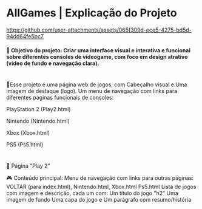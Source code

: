 # AllGames | Explicação do Projeto
https://github.com/user-attachments/assets/065f309d-ece5-4275-bd5d-94dd64fe5bc7

<div align = "left">
<h4>🎯 Objetivo do projeto:
Criar uma interface visual e interativa e funcional sobre diferentes consoles de videogame, com foco em design atrativo (vídeo de fundo e navegação clara).</h4>

#
<p>📝Esse projeto é uma página web de jogos, com Cabeçalho visual e Uma imagem de destaque (logo). Um menu de navegação com links para diferentes páginas funcionais de consoles: </p>

<div align = "left">
<p>PlayStation 2 (Play2.html)</p>
  
<p>Nintendo (Nintendo.html)</p>

<p>Xbox (Xbox.html)</p>

<p>PS5 (Ps5.html)</p>

#
  
<p>🧾 Página "Play 2"

🎮 Conteúdo principal:
Menu de navegação com links para outras páginas: VOLTAR (para index.html), Nintendo.html, Xbox.html Ps5.html
Lista de jogos com imagem e descrição, cada um com: Um título do jogo "h2" Uma imagem de fundo
Uma capa do jogo e Um parágrafo com resumo/história</p>
</div>
  

